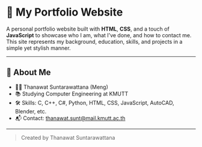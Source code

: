 # 💼 My Portfolio Website

A personal portfolio website built with **HTML**, **CSS**, and a touch of **JavaScript** to showcase who I am, what I’ve done, and how to contact me.  
This site represents my background, education, skills, and projects in a simple yet stylish manner.

---

## 🙋 About Me

- 👨‍🎓 Thanawat Suntarawattana (Meng)
- 📚 Studying Computer Engineering at KMUTT
- 🛠 Skills: C, C++, C#, Python, HTML, CSS, JavaScript, AutoCAD, Blender, etc.
- 📬 Contact: thanawat.sunt@mail.kmutt.ac.th

---

> Created by Thanawat Suntarawattana
